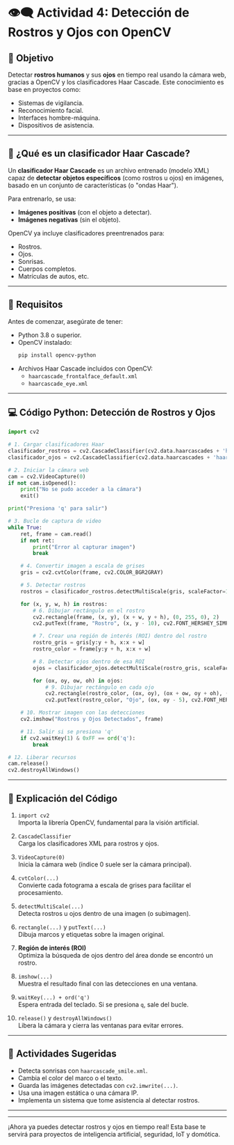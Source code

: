 
# 👁️‍🗨️ Actividad 4: Detección de Rostros y Ojos con OpenCV

## 🎯 Objetivo

Detectar **rostros humanos** y sus **ojos** en tiempo real usando la cámara web, gracias a OpenCV y los clasificadores Haar Cascade. Este conocimiento es base en proyectos como:

- Sistemas de vigilancia.
- Reconocimiento facial.
- Interfaces hombre-máquina.
- Dispositivos de asistencia.

---

## 🧠 ¿Qué es un clasificador Haar Cascade?

Un **clasificador Haar Cascade** es un archivo entrenado (modelo XML) capaz de **detectar objetos específicos** (como rostros u ojos) en imágenes, basado en un conjunto de características (o "ondas Haar").

Para entrenarlo, se usa:
- **Imágenes positivas** (con el objeto a detectar).
- **Imágenes negativas** (sin el objeto).

OpenCV ya incluye clasificadores preentrenados para:
- Rostros.
- Ojos.
- Sonrisas.
- Cuerpos completos.
- Matrículas de autos, etc.

---

## 🔧 Requisitos

Antes de comenzar, asegúrate de tener:

- Python 3.8 o superior.
- OpenCV instalado:  
  ```bash
  pip install opencv-python
  ```
- Archivos Haar Cascade incluidos con OpenCV:
  - `haarcascade_frontalface_default.xml`
  - `haarcascade_eye.xml`

---

## 💻 Código Python: Detección de Rostros y Ojos

```python
import cv2

# 1. Cargar clasificadores Haar
clasificador_rostros = cv2.CascadeClassifier(cv2.data.haarcascades + 'haarcascade_frontalface_default.xml')
clasificador_ojos = cv2.CascadeClassifier(cv2.data.haarcascades + 'haarcascade_eye.xml')

# 2. Iniciar la cámara web
cam = cv2.VideoCapture(0)
if not cam.isOpened():
    print("No se pudo acceder a la cámara")
    exit()

print("Presiona 'q' para salir")

# 3. Bucle de captura de video
while True:
    ret, frame = cam.read()
    if not ret:
        print("Error al capturar imagen")
        break

    # 4. Convertir imagen a escala de grises
    gris = cv2.cvtColor(frame, cv2.COLOR_BGR2GRAY)

    # 5. Detectar rostros
    rostros = clasificador_rostros.detectMultiScale(gris, scaleFactor=1.1, minNeighbors=5)

    for (x, y, w, h) in rostros:
        # 6. Dibujar rectángulo en el rostro
        cv2.rectangle(frame, (x, y), (x + w, y + h), (0, 255, 0), 2)
        cv2.putText(frame, "Rostro", (x, y - 10), cv2.FONT_HERSHEY_SIMPLEX, 0.9, (0, 255, 0), 2)

        # 7. Crear una región de interés (ROI) dentro del rostro
        rostro_gris = gris[y:y + h, x:x + w]
        rostro_color = frame[y:y + h, x:x + w]

        # 8. Detectar ojos dentro de esa ROI
        ojos = clasificador_ojos.detectMultiScale(rostro_gris, scaleFactor=1.1, minNeighbors=10)

        for (ox, oy, ow, oh) in ojos:
            # 9. Dibujar rectángulo en cada ojo
            cv2.rectangle(rostro_color, (ox, oy), (ox + ow, oy + oh), (255, 0, 0), 2)
            cv2.putText(rostro_color, "Ojo", (ox, oy - 5), cv2.FONT_HERSHEY_SIMPLEX, 0.5, (255, 0, 0), 1)

    # 10. Mostrar imagen con las detecciones
    cv2.imshow("Rostros y Ojos Detectados", frame)

    # 11. Salir si se presiona 'q'
    if cv2.waitKey(1) & 0xFF == ord('q'):
        break

# 12. Liberar recursos
cam.release()
cv2.destroyAllWindows()
```

---

## 🧩 Explicación del Código

1. `import cv2`  
   Importa la librería OpenCV, fundamental para la visión artificial.

2. `CascadeClassifier`  
   Carga los clasificadores XML para rostros y ojos.

3. `VideoCapture(0)`  
   Inicia la cámara web (índice 0 suele ser la cámara principal).

4. `cvtColor(...)`  
   Convierte cada fotograma a escala de grises para facilitar el procesamiento.

5. `detectMultiScale(...)`  
   Detecta rostros u ojos dentro de una imagen (o subimagen).

6. `rectangle(...)` y `putText(...)`  
   Dibuja marcos y etiquetas sobre la imagen original.

7. **Región de interés (ROI)**  
   Optimiza la búsqueda de ojos dentro del área donde se encontró un rostro.

8. `imshow(...)`  
   Muestra el resultado final con las detecciones en una ventana.

9. `waitKey(...) + ord('q')`  
   Espera entrada del teclado. Si se presiona `q`, sale del bucle.

10. `release()` y `destroyAllWindows()`  
    Libera la cámara y cierra las ventanas para evitar errores.

---

## 🧪 Actividades Sugeridas

- Detecta sonrisas con `haarcascade_smile.xml`.
- Cambia el color del marco o el texto.
- Guarda las imágenes detectadas con `cv2.imwrite(...)`.
- Usa una imagen estática o una cámara IP.
- Implementa un sistema que tome asistencia al detectar rostros.

---


---

¡Ahora ya puedes detectar rostros y ojos en tiempo real! Esta base te servirá para proyectos de inteligencia artificial, seguridad, IoT y domótica.
